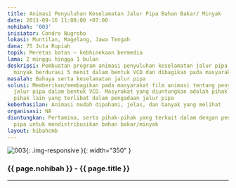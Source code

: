 ```yaml
---
title: Animasi Penyuluhan Keselamatan Jalur Pipa Bahan Bakar/ Minyak
date: 2011-09-16 11:08:00 +07:00
nohibah: '003'
inisiator: Condro Nugroho
lokasi: Muntilan, Magelang, Jawa Tengah
dana: 75 Juta Rupiah
topik: Meretas batas – kebhinekaan bermedia
lama: 2 minggu hingga 1 bulan
deskripsi: Pembuatan program animasi penyuluhan keselamatan jalur pipa bahan bakar/
  minyak berdurasi 5 menit dalam bentuk VCD dan dibagikan pada masyarakat
masalah: Bahaya serta keselamatan jalur pipa
solusi: Memberikan/membagikan pada masyarakat film animasi tentang penyuluhan keselamatan
  jalur pipa dalam bentuk VCD. Masyrakat yang diuntungkan adalah pihak Pertamina dan
  pihak lain yang terlibat dalam pengadaan jalur pipa
keberhasilan: Animasi mudah dipahami, jelas, dan banyak yang melihat
organisasi: NA
diuntungkan: Pertamina, serta pihak-pihak yang terkait dalam dengan pengadaan jalur
  pipa untuk mendistribusikan bahan bakar/minyak
layout: hibahcmb
---
```


![003](/static/img/hibahcmb/003.png){: .img-responsive }{: width="350" }

### {{ page.nohibah }} - {{ page.title }}

---
